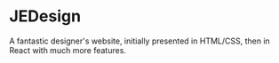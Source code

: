 # JEDesign
A fantastic designer's website, initially presented in HTML/CSS, then in React with much more features.
